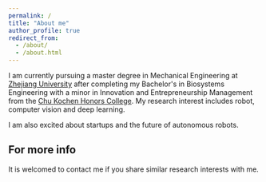 ```yaml
---
permalink: /
title: "About me"
author_profile: true
redirect_from: 
  - /about/
  - /about.html
---
```


I am currently pursuing a master degree in Mechanical Engineering at [Zhejiang University](https://www.zju.edu.cn/) after completing my Bachelor's in Biosystems Engineering with a minor in Innovation and Entrepreneurship Management from the [Chu Kochen Honors College](http://ckc.zju.edu.cn/). My research interest includes robot, computer vision and deep learning.

I am also excited about startups and the future of autonomous robots. 

For more info
------
It is welcomed to contact me if you share similar research interests with me.
